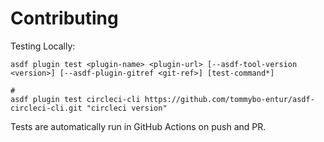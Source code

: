 # Contributing

Testing Locally:

```shell
asdf plugin test <plugin-name> <plugin-url> [--asdf-tool-version <version>] [--asdf-plugin-gitref <git-ref>] [test-command*]

#
asdf plugin test circleci-cli https://github.com/tommybo-entur/asdf-circleci-cli.git "circleci version"
```

Tests are automatically run in GitHub Actions on push and PR.
